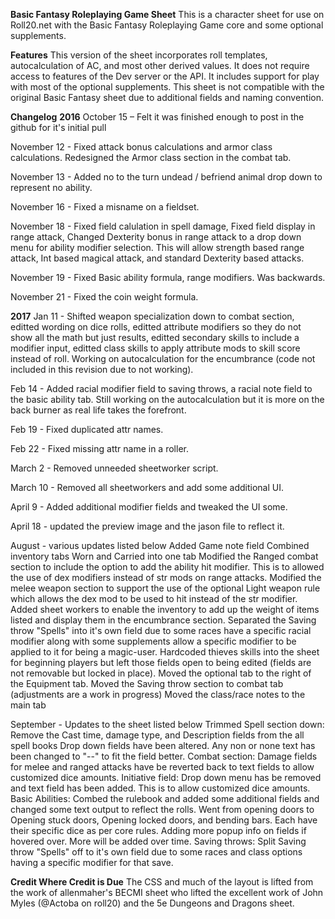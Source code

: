 **Basic Fantasy Roleplaying Game Sheet**
This is a character sheet for use on Roll20.net with the Basic Fantasy Roleplaying Game core and some optional supplements.

**Features**
This version of the sheet incorporates roll templates, autocalculation of AC, and most other derived values. It does not require access to features of the Dev server or the API. It includes support for play with most of the optional supplements. This sheet is not compatible with the original Basic Fantasy sheet due to additional fields and naming convention. 

**Changelog**
**2016**
October 15 – Felt it was finished enough to post in the github for it's initial pull

November 12 - Fixed attack bonus calculations and armor class calculations. Redesigned the Armor class section in the combat tab.

November 13 - Added no to the turn undead / befriend animal drop down to represent no ability.

November 16 - Fixed a misname on a fieldset.

November 18 - Fixed field calulation in spell damage, Fixed field display in range attack, Changed Dexterity bonus in range attack to a drop down menu for ability modifier selection. This will allow strength based range attack, Int based magical attack, and standard Dexterity based attacks.

November 19 - Fixed Basic ability formula, range modifiers. Was backwards.

November 21 - Fixed the coin weight formula.

**2017**
Jan 11 - Shifted weapon specialization down to combat section, editted wording on dice rolls, editted attribute modifiers so they do not show all the math but just results, editted secondary skills to include a modifier input, editted class skills to apply attribute mods to skill score instead of roll. Working on autocalculation for the encumbrance (code not included in this revision due to not working).

Feb 14 - Added racial modifier field to saving throws, a racial note field to the basic ability tab. Still working on the autocalculation but it is more on the back burner as real life takes the forefront.

Feb 19 - Fixed duplicated attr names.

Feb 22 - Fixed missing attr name in a roller.

March 2 - Removed unneeded sheetworker script.

March 10 - Removed all sheetworkers and add some additional UI.

April 9 - Added additional modifier fields and tweaked the UI some.

April 18 - updated the preview image and the jason file to reflect it.

August - various updates listed below
          Added Game note field
          Combined inventory tabs Worn and Carried into one tab
          Modified the Ranged combat section to include the option to add the ability hit modifier. This is to allowed the use of dex modifiers instead of str mods on range attacks.
          Modified the melee weapon section to support the use of the optional Light weapon rule which allows the dex mod to be used to hit instead of the str modifier.
          Added sheet workers to enable the inventory to add up the weight of items listed and display them in the encumbrance section.
          Separated the Saving throw "Spells" into it's own field due to some races have a specific racial modifier along with some supplements allow a specific modifier to be applied to it for being a magic-user.
          Hardcoded thieves skills into the sheet for beginning players but left those fields open to being edited (fields are not removable but locked in place).
          Moved the optional tab to the right of the Equipment tab.
          Moved the Saving throw section to combat tab (adjustments are a work in progress)
          Moved the class/race notes to the main tab
          
September - Updates to the sheet listed below
          Trimmed Spell section down: Remove the Cast time, damage type, and Description fields from the all spell books
          Drop down fields have been altered. Any non or none text has been changed to "--" to fit the field better.
          Combat section: Damage fields for melee and ranged attacks have be reverted back to text fields to allow customized dice amounts.
          Initiative field: Drop down menu has be removed and text field has been added. This is to allow customized dice amounts.
          Basic Abilities: Combed the rulebook and added some additional fields and changed some text output to reflect the rolls.
          Went from opening doors to Opening stuck doors, Opening locked doors, and bending bars. Each have their specific dice as per core rules.
          Adding more popup info on fields if hovered over. More will be added over time.
          Saving throws: Split Saving throw "Spells" off to it's own field due to some races and class options having a specific modifier for that save.
          
**Credit Where Credit is Due**
The CSS and much of the layout is lifted from the work of allenmaher's BECMI sheet who lifted the excellent work of John Myles (@Actoba on roll20) and the 5e Dungeons and Dragons sheet.
